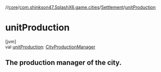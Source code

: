 //[core](../../../index.md)/[com.shinkson47.SplashX6.game.cities](../index.md)/[Settlement](index.md)/[unitProduction](unit-production.md)

# unitProduction

[jvm]\
val [unitProduction](unit-production.md): [CityProductionManager](../../com.shinkson47.SplashX6.game.production/-city-production-manager/index.md)

##  The production manager of the city.
